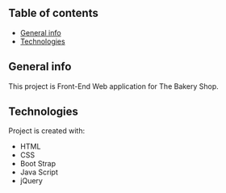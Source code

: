 ## Table of contents

- [General info](#general-info)
- [Technologies](#technologies)

## General info

This project is Front-End Web application for The Bakery Shop.

## Technologies

Project is created with:

- HTML
- CSS
- Boot Strap
- Java Script
- jQuery
